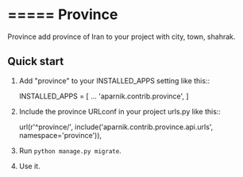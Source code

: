 =====
Province
=====

Province add province of Iran to your project with city, town, shahrak.


Quick start
-----------

1. Add "province" to your INSTALLED_APPS setting like this::

    INSTALLED_APPS = [
        ...
        'aparnik.contrib.province',
    ]

2. Include the province URLconf in your project urls.py like this::

    url(r'^province/', include('aparnik.contrib.province.api.urls', namespace='province')),

3. Run `python manage.py migrate`.

4. Use it.
